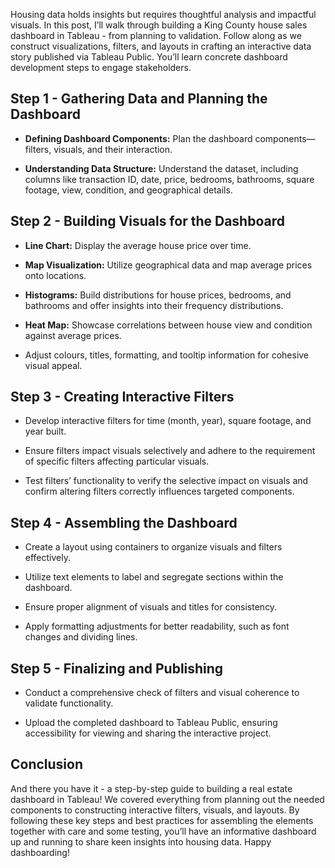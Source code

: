 Housing data holds insights but requires thoughtful analysis and impactful visuals. In this post, I’ll walk through building a King County house sales dashboard in Tableau - from planning to validation. Follow along as we construct visualizations, filters, and layouts in crafting an interactive data story published via Tableau Public. You’ll learn concrete dashboard development steps to engage stakeholders.

## Step 1 - Gathering Data and Planning the Dashboard

- **Defining Dashboard Components:** Plan the dashboard components—filters, visuals, and their interaction.

- **Understanding Data Structure:** Understand the dataset, including columns like transaction ID, date, price, bedrooms, bathrooms, square footage, view, condition, and geographical details.

## Step 2 - Building Visuals for the Dashboard

- **Line Chart:** Display the average house price over time.

- **Map Visualization:** Utilize geographical data and map average prices onto locations.

- **Histograms:** Build distributions for house prices, bedrooms, and bathrooms and offer insights into their frequency distributions.

- **Heat Map:** Showcase correlations between house view and condition against average prices.

- Adjust colours, titles, formatting, and tooltip information for cohesive visual appeal.

## Step 3 - Creating Interactive Filters

- Develop interactive filters for time (month, year), square footage, and year built.

- Ensure filters impact visuals selectively and adhere to the requirement of specific filters affecting particular visuals.

- Test filters’ functionality to verify the selective impact on visuals and confirm altering filters correctly influences targeted components.

## Step 4 - Assembling the Dashboard

- Create a layout using containers to organize visuals and filters effectively.

- Utilize text elements to label and segregate sections within the dashboard.

- Ensure proper alignment of visuals and titles for consistency.

- Apply formatting adjustments for better readability, such as font changes and dividing lines.

## Step 5 - Finalizing and Publishing

- Conduct a comprehensive check of filters and visual coherence to validate functionality.

- Upload the completed dashboard to Tableau Public, ensuring accessibility for viewing and sharing the interactive project.

## Conclusion

And there you have it - a step-by-step guide to building a real estate dashboard in Tableau! We covered everything from planning out the needed components to constructing interactive filters, visuals, and layouts. By following these key steps and best practices for assembling the elements together with care and some testing, you’ll have an informative dashboard up and running to share keen insights into housing data. Happy dashboarding!
